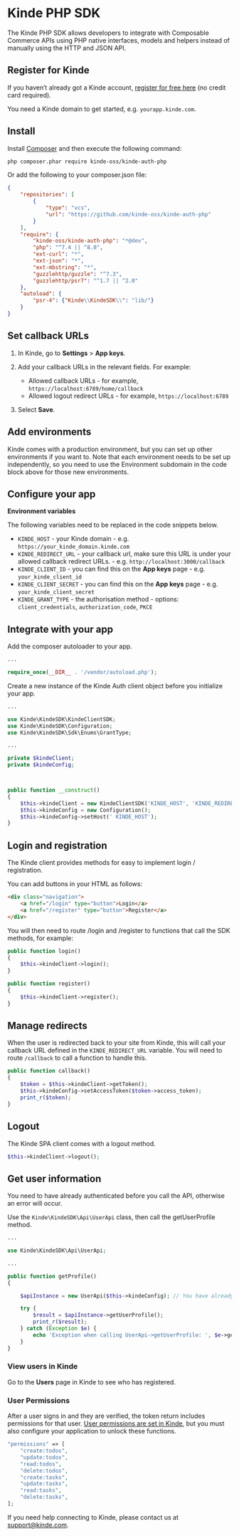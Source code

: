 # Kinde PHP SDK

The Kinde PHP SDK allows developers to integrate with Composable Commerce APIs using PHP native interfaces, models and helpers instead of manually using the HTTP and JSON API.

## Register for Kinde

If you haven’t already got a Kinde account, [register for free here](http://app.kinde.com/register) (no credit card required).

You need a Kinde domain to get started, e.g. `yourapp.kinde.com`.

## Install

Install [Composer](https://getcomposer.org/) and then execute the following command:

```bash
php composer.phar require kinde-oss/kinde-auth-php
```

Or add the following to your composer.json file:

```json
{
    "repositories": [
        {
            "type": "vcs",
            "url": "https://github.com/kinde-oss/kinde-auth-php"
        }
    ],
    "require": {
        "kinde-oss/kinde-auth-php": "*@dev",
        "php": "^7.4 || ^8.0",
        "ext-curl": "*",
        "ext-json": "*",
        "ext-mbstring": "*",
        "guzzlehttp/guzzle": "^7.3",
        "guzzlehttp/psr7": "^1.7 || ^2.0"
    },
    "autoload": {
        "psr-4": {"Kinde\\KindeSDK\\": "lib/"}
    }
}
```

## Set callback URLs

1. In Kinde, go to **Settings** > **App keys**.
2. Add your callback URLs in the relevant fields. For example:

    - Allowed callback URLs - for example, `https://localhost:6789/home/callback`
    - Allowed logout redirect URLs - for example, `https://localhost:6789`

3. Select **Save**.

## Add environments

Kinde comes with a production environment, but you can set up other environments if you want to. Note that each environment needs to be set up independently, so you need to use the Environment subdomain in the code block above for those new environments.

## Configure your app

**Environment variables**

The following variables need to be replaced in the code snippets below.

-   `KINDE_HOST` - your Kinde domain - e.g. `https://your_kinde_domain.kinde.com`
-   `KINDE_REDIRECT_URL` - your callback url, make sure this URL is under your allowed callback redirect URLs. - e.g. `http://localhost:3000/callback`
-   `KINDE_CLIENT_ID` - you can find this on the **App keys** page - e.g. `your_kinde_client_id`
-   `KINDE_CLIENT_SECRET` - you can find this on the **App keys** page - e.g. `your_kinde_client_secret`
-   `KINDE_GRANT_TYPE` - the authorisation method - options: `client_credentials`, `authorization_code`, `PKCE`

## Integrate with your app

Add the composer autoloader to your app.

```php
...

require_once(__DIR__ . '/vendor/autoload.php');

```

Create a new instance of the Kinde Auth client object before you initialize your app.

```php
...

use Kinde\KindeSDK\KindeClientSDK;
use Kinde\KindeSDK\Configuration;
use Kinde\KindeSDK\Sdk\Enums\GrantType;

...

private $kindeClient;
private $kindeConfig;



public function __construct()
{
    $this->kindeClient = new KindeClientSDK('KINDE_HOST', 'KINDE_REDIRECT_URL', 'KINDE_CLIENT_ID', 'KINDE_CLIENT_SECRET', 'KINDE_GRANT_TYPE');
    $this->kindeConfig = new Configuration();
    $this->kindeConfig->setHost(' KINDE_HOST');
}
```

## Login and registration

The Kinde client provides methods for easy to implement login / registration.

You can add buttons in your HTML as follows:

```html
<div class="navigation">
    <a href="/login" type="button">Login</a>
    <a href="/register" type="button">Register</a>
</div>
```

You will then need to route /login and /register to functions that call the SDK methods, for example:

```php
public function login()
{
    $this->kindeClient->login();
}

public function register()
{
    $this->kindeClient->register();
}
```

## Manage redirects

When the user is redirected back to your site from Kinde, this will call your callback URL defined in the `KINDE_REDIRECT_URL` variable. You will need to route `/callback` to call a function to handle this.

```php
public function callback()
{
    $token = $this->kindeClient->getToken();
    $this->kindeConfig->setAccessToken($token->access_token);
    print_r($token);
}
```

## Logout

The Kinde SPA client comes with a logout method.

```php
$this->kindeClient->logout();
```

## Get user information

You need to have already authenticated before you call the API, otherwise an error will occur.

Use the `Kinde\KindeSDK\Api\UserApi` class, then call the getUserProfile method.

```php
...

use Kinde\KindeSDK\Api\UserApi;

...

public function getProfile()
{

    $apiInstance = new UserApi($this->kindeConfig); // You have already defined `$this->kindeConfig` in the construction function

    try {
        $result = $apiInstance->getUserProfile();
        print_r($result);
    } catch (Exception $e) {
        echo 'Exception when calling UserApi->getUserProfile: ', $e->getMessage(), PHP_EOL;
    }
}
```

### View users in Kinde

Go to the **Users** page in Kinde to see who has registered.

### User Permissions

After a user signs in and they are verified, the token return includes permissions for that user. [User permissions are set in Kinde](https://kinde.com/docs/user-management/user-permissions), but you must also configure your application to unlock these functions.

```php
"permissions" => [
    "create:todos",
    "update:todos",
    "read:todos",
    "delete:todos",
    "create:tasks",
    "update:tasks",
    "read:tasks",
    "delete:tasks",
];
```

If you need help connecting to Kinde, please contact us at [support@kinde.com](mailto:support@kinde.com).
